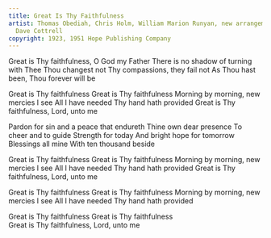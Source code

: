 ```yaml
---
title: Great Is Thy Faithfulness
artist: Thomas Obediah, Chris Holm, William Marion Runyan, new arrangement by
  Dave Cottrell
copyright: 1923, 1951 Hope Publishing Company
---
```

Great is Thy faithfulness, O God my Father
There is no shadow of turning with Thee
Thou changest not
Thy compassions, they fail not
As Thou hast been, Thou forever will be

   Great is Thy faithfulness
   Great is Thy faithfulness
   Morning by morning, new mercies I see
   All I have needed Thy hand hath provided
   Great is Thy faithfulness, Lord, unto me

Pardon for sin and a peace that endureth
Thine own dear presence
To cheer and to guide
Strength for today
And bright hope for tomorrow
Blessings all mine
With ten thousand beside

   Great is Thy faithfulness
   Great is Thy faithfulness
   Morning by morning, new mercies I see
   All I have needed Thy hand hath provided
   Great is Thy faithfulness, Lord, unto me

   Great is Thy faithfulness
   Great is Thy faithfulness
   Morning by morning, new mercies I see
   All I have needed Thy hand hath provided

   Great is Thy faithfulness
   Great is Thy faithfulness\
   Great is Thy faithfulness, Lord, unto me